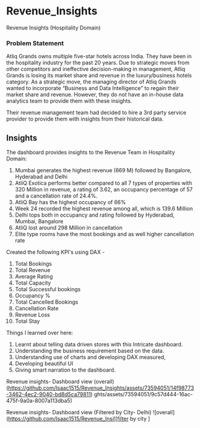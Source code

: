 # Revenue_Insights
Revenue Insights (Hospitality Domain)

### Problem Statement

Atliq Grands owns multiple five-star hotels across India. They have been in the hospitality industry for the past 20 years. Due to strategic moves from other competitors and ineffective decision-making in management, Atliq Grands is losing its market share and revenue in the luxury/business hotels category. As a strategic move, the managing director of Atliq Grands wanted to incorporate “Business and Data Intelligence” to regain their market share and revenue. However, they do not have an in-house data analytics team to provide them with these insights.

Their revenue management team had decided to hire a 3rd party service provider to provide them with insights from their historical data.

## Insights

The dashboard provides insights to the Revenue Team in Hospitality Domain:

1. Mumbai generates the highest revenue (669 M) followed by Bangalore, Hyderabad and Delhi
2. AtliQ Exotica performs better compared to all 7 types of properties with 320 Million in revenue, a rating of 3.62, an occupancy percentage of 57 and a cancellation rate of 24.4%.
3. AtliQ Bay has the highest occupancy of 66%
4. Week 24 recorded the highest revenue among all, which is 139.6 Million
5. Delhi tops both in occupancy and rating followed by Hyderabad, Mumbai, Bangalore
6. AtliQ lost around 298 Million in cancellation
7. Elite type rooms have the most bookings and as well higher cancellation rate


Created the following KPI's using DAX -
1. Total Bookings
2. Total Revenue
3. Average Rating
4. Total Capacity
5. Total Successful bookings
6. Occupancy %
7. Total Cancelled Bookings
8. Cancellation Rate
9. Revenue Loss
10. Total Stay

Things I learned over here:
1. Learnt about telling data driven stores with this Intricate dashboard.
2. Understanding the business requirement based on the data.
3. Understanding use of charts and developing DAX measured,
4. Developing beautiful UI
5. Giving smart narration to the dashboard.

Revenue insights- Dashboard view (overall)
(https://github.com/Isaac1515/Revenue_Insights/assets/73594051/14f98773-3462-4ec2-9040-bd8d5ca79811)
ghts/assets/73594051/9c57d444-16ac-475f-9a0a-8007a113dba5)

Revenue insights- Dashboard view (Filtered by City- Delhi)
![overall](https://github.com/Isaac1515/Revenue_Insi![filter by city ]




